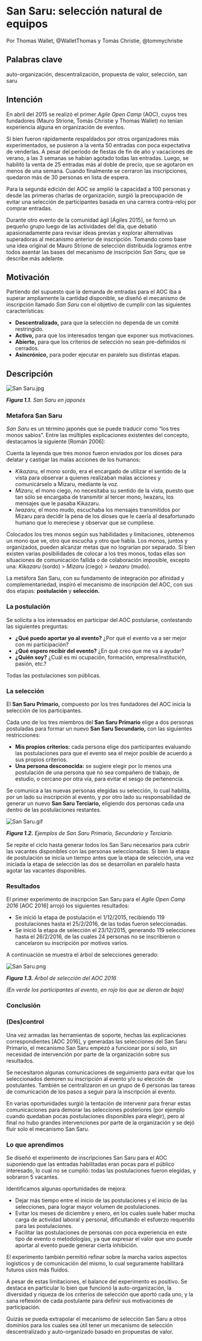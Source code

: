 # San Saru: selección natural de equipos
Por Thomas Wallet, @WalletThomas y Tomás Christie, @tommychristie

## Palabras clave

auto-organización, descentralización, propuesta de valor, selección, san saru

## Intención

En abril del 2015 se realizó el primer _Agile Open Camp_ (AOC), cuyos tres fundadores (Mauro Strione, Tomás Christie y Thomas Wallet) no tenían experiencia alguna en organización de eventos.

Si bien fueron rápidamente respaldados por otros organizadores más experimentados, se pusieron a la venta 50 entradas con poca expectativa de venderlas. A pesar del período de fiestas de fin de año y vacaciones de verano, a las 3 semanas se habían agotado todas las entradas. Luego, se habilitó la venta de 25 entradas más al doble de precio, que se agotaron en menos de una semana. Cuando finalmente se cerraron las inscripciones, quedaron más de 30 personas en lista de espera.

Para la segunda edición del AOC se amplió la capacidad a 100 personas y desde las primeras charlas de organización, surgió la preocupación de evitar una selección de participantes basada en una carrera contra-reloj por comprar entradas.

Durante otro evento de la comunidad ágil [Ágiles 2015], se formó un pequeño grupo luego de las actividades del día, que debatió apasionadamente para revisar ideas previas y explorar alternativas superadoras al mecanismo anterior de inscripción. Tomando como base una idea original de Mauro Strione de selección distribuida logramos entre todos asentar las bases del mecanismo de inscripción _San Saru,_ que se describe más adelante.

## Motivación

Partiendo del supuesto que la demanda de entradas para el AOC iba a superar ampliamente la cantidad disponible, se diseñó el mecanismo de inscripción llamado _San Saru_ con el objetivo de cumplir con las siguientes características:

*   **Descentralizado,** para que la selección no dependa de un comité restringido.
*   **Activo,** para que los interesados tengan que exponer sus motivaciones.
*   **Abierto,** para que los criterios de selección no sean pre-definidos ni cerrados.
*   **Asincrónico,** para poder ejecutar en paralelo sus distintas etapas.

## Descripción

![San Saru.jpg](assets/1.1.png)

**_Figura 1.1._** _San Saru en japonés_

### Metafora San Saru

_San Saru_ es un término japonés que se puede traducir como “los tres monos sabios”. Entre las múltiples explicaciones existentes del concepto, destacamos la siguiente [Román 2006]:

Cuenta la leyenda que tres monos fueron enviados por los dioses para delatar y castigar las malas acciones de los humanos:

* _Kikazaru,_ el mono sordo, era el encargado de utilizar el sentido de la vista para observar a quienes realizaban malas acciones y comunicárselo a Mizaru, mediante la voz.
* _Mizaru,_ el mono ciego, no necesitaba su sentido de la vista, puesto que tan sólo se encargaba de transmitir al tercer mono, Iwazaru, los mensajes que le pasaba Kikazaru.
* _Iwazaru,_ el mono mudo, escuchaba los mensajes transmitidos por Mizaru para decidir la pena de los dioses que le caería al desafortunado humano que lo mereciese y observar que se cumpliese.

Colocados los tres monos según sus habilidades y limitaciones, obtenemos un mono que ve, otro que escucha y otro que habla. Los monos, juntos y organizados, pueden alcanzar metas que no lograrían por separado. Si bien existen varias posibilidades de colocar a los tres monos, todas ellas son situaciones de comunicación fallida o de colaboración imposible, excepto una: _Kikazaru_ (sordo) > _Mizaru_ (ciego) > _Iwazaru_ (mudo).

La metáfora San Saru, con su fundamento de integración por afinidad y complementariedad, inspiró el mecanismo de inscripción del AOC, con sus dos etapas: **postulación** y **selección.**

### La postulación

Se solicita a los interesados en participar del AOC postularse, contestando las siguientes preguntas:

*   **¿Qué puedo aportar yo al evento?** ¿Por qué el evento va a ser mejor con mi participación?
*   **¿Qué espero recibir del evento?** ¿En qué creo que me va a ayudar?
*   **¿Quién soy?** ¿Cuál es mi ocupación, formación, empresa/institución, pasión, etc.?

Todas las postulaciones son públicas.

### La selección

El **San Saru Primario,** compuesto por los tres fundadores del AOC inicia la selección de los participantes.

Cada uno de los tres miembros del **San Saru Primario** elige a dos personas postuladas para formar un nuevo **San Saru Secundario,** con las siguientes restricciones:

*   **Mis propios criterios:** cada persona elige dos participantes evaluando las postulaciones para que el evento sea el mejor posible de acuerdo a sus propios criterios.
*   **Una persona desconocida:** se sugiere elegir por lo menos una postulación de una persona que no sea compañero de trabajo, de estudio, o cercano por otra vía, para evitar el sesgo de pertenencia.

Se comunica a las nuevas personas elegidas su selección, lo cual habilita, por un lado su inscripción al evento, y por otro lado su responsabilidad de generar un nuevo **San Saru Terciario,** eligiendo dos personas cada una dentro de las postulaciones restantes.

![San Saru.gif](assets/san_saru.gif)

**_Figura 1.2._** _Ejemplos de San Saru Primario, Secundario y Terciario._

Se repite el ciclo hasta generar todos los San Saru necesarios para cubrir las vacantes disponibles con las personas seleccionadas. Si bien la etapa de postulación se inicia un tiempo antes que la etapa de selección, una vez iniciada la etapa de selección las dos se desarrollan en paralelo hasta agotar las vacantes disponibles.

### Resultados

El primer experimento de inscripcion San Saru para el _Agile Open Camp 2016_ [AOC 2016] arrojó los siguientes resultados:

*   Se inició la etapa de postulación el 1/12/2015, recibiendo 119 postulaciones hasta el 25/2/2016, de las todas fueron seleccionadas.
*   Se inició la etapa de selección el 23/12/2015, generando 119 selecciones hasta el 26/2/2016, de las cuales 24 personas no se inscribieron o cancelaron su inscripción por motivos varios.

A continuación se muestra el árbol de selecciones generado:

![San Saru.png](assets/san_saru.png)

**_Figura 1.3._** _Árbol de selección del AOC 2016_

_(En verde los participantes al evento, en rojo los que se dieron de baja)_

### Conclusión

### (Des)control

Una vez armadas las herramientas de soporte, hechas las explicaciones correspondientes [AOC 2016], y generadas las selecciones del San Saru Primario, el mecanismo San Saru empezó a funcionar por sí solo, sin necesidad de intervención por parte de la organización sobre sus resultados.

Se necesitaron algunas comunicaciones de seguimiento para evitar que los seleccionados demoren su inscripción al evento y/o su elección de postulantes. También se centralizaron en un grupo de 6 personas las tareas de comunicación de los pasos a seguir para la inscripción al evento.

En varias oportunidades surgió la tentación de intervenir para frenar estas comunicaciones para demorar las selecciones posteriores (por ejemplo cuando quedaban pocas postulaciones disponibles para elegir), pero al final no hubo grandes intervenciones por parte de la organización y se dejó fluir solo el mecanismo San Saru.

### Lo que aprendimos

Se diseñó el experimento de inscripciones San Saru para el AOC suponiendo que las entradas habilitadas eran pocas para el público interesado, lo cual no se cumplió: todas las postulaciones fueron elegidas, y sobraron 5 vacantes.

Identificamos algunas oportunidades de mejora:

*   Dejar más tiempo entre el inicio de las postulaciones y el inicio de las selecciones, para lograr mayor volumen de postulaciones.
*   Evitar los meses de diciembre y enero, en los cuales suele haber mucha carga de actividad laboral y personal, dificultando el esfuerzo requerido para las postulaciones.
*   Facilitar las postulaciones de personas con poca experiencia en este tipo de evento o metodologías, ya que expresar el valor que uno puede aportar al evento puede generar cierta inhibición.

El experimento también permitió refinar sobre la marcha varios aspectos logísticos y de comunicación del mismo, lo cual seguramente habilitará futuros usos más fluidos.

A pesar de estas limitaciones, el balance del experimento es positivo. Se destaca en particular lo bien que funcionó la auto-organización, la diversidad y riqueza de los criterios de selección que aportó cada uno, y la sana reflexión de cada postulante para definir sus motivaciones de participación.

Quizás se pueda extrapolar el mecanismo de selección San Saru a otros dominios para los cuales sea útil tener un mecanismo de selección descentralizado y auto-organizado basado en propuestas de valor.